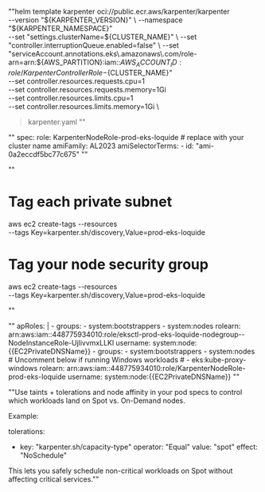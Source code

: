 ""helm template karpenter oci://public.ecr.aws/karpenter/karpenter \
  --version "${KARPENTER_VERSION}" \
  --namespace "${KARPENTER_NAMESPACE}" \
  --set "settings.clusterName=${CLUSTER_NAME}" \
  --set "controller.interruptionQueue.enabled=false" \
  --set "serviceAccount.annotations.eks\.amazonaws\.com/role-arn=arn:${AWS_PARTITION}:iam::${AWS_ACCOUNT_ID}:role/KarpenterControllerRole-${CLUSTER_NAME}" \
  --set controller.resources.requests.cpu=1 \
  --set controller.resources.requests.memory=1Gi \
  --set controller.resources.limits.cpu=1 \
  --set controller.resources.limits.memory=1Gi \
  > karpenter.yaml
""

""
spec:
  role: KarpenterNodeRole-prod-eks-loquide # replace with your cluster name
  amiFamily: AL2023
  amiSelectorTerms:
    - id: "ami-0a2eccdf5bc77c675"
""


""
# Tag each private subnet
aws ec2 create-tags --resources <subnet-id> \
  --tags Key=karpenter.sh/discovery,Value=prod-eks-loquide

# Tag your node security group
aws ec2 create-tags --resources <security-group-id> \
  --tags Key=karpenter.sh/discovery,Value=prod-eks-loquide

""

""
apRoles: |
    - groups:
      - system:bootstrappers
      - system:nodes
      rolearn: arn:aws:iam::448775934010:role/eksctl-prod-eks-loquide-nodegroup--NodeInstanceRole-UjlivvmxLLKl
      username: system:node:{{EC2PrivateDNSName}}
    - groups:
      - system:bootstrappers
      - system:nodes
      # Uncomment below if running Windows workloads
      # - eks:kube-proxy-windows
      rolearn: arn:aws:iam::448775934010:role/KarpenterNodeRole-prod-eks-loquide
      username: system:node:{{EC2PrivateDNSName}}
""



""Use taints + tolerations and node affinity in your pod specs to control which workloads land on Spot vs. On-Demand nodes.

Example:

tolerations:
  - key: "karpenter.sh/capacity-type"
    operator: "Equal"
    value: "spot"
    effect: "NoSchedule"

This lets you safely schedule non-critical workloads on Spot without affecting critical services.""
